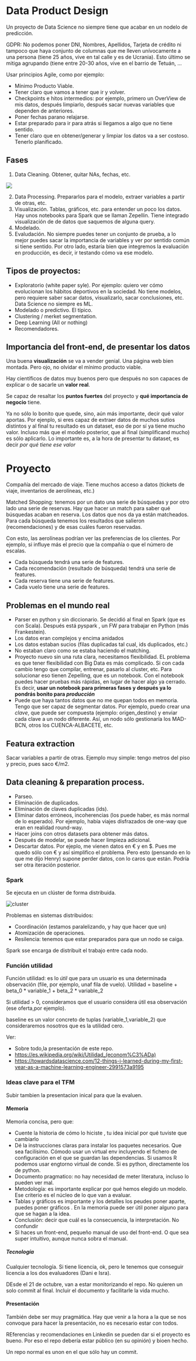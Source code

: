 # Data Product Design

Un proyecto de Data Science no siempre tiene que acabar en un nodelo de predicción. 

GDPR: No podemos poner DNI, Nombres, Apellidos, Tarjeta de crédito ni tampoco que haya conjunto de columnas que me lleven unívocamente a una persona (tiene 25 años, vive en tal calle y es de Ucrania). Esto último se mitiga agrupando (tiene entre 20-30 años, vive en el barrio de Tetuán, ...

Usar principios Agile, como por ejemplo:
- Mínimo Producto Viable. 
- Tener claro que vamos a tener que ir y volver. 
- Checkpoints e hitos intermedios: por ejemplo, primero un OverView de mis datos, después limpiarlo, después sacar nuevas variables que dependen de anteriores. 
- Poner fechas parano relajarse. 
- Estar preparado para ir para atrás si llegamos a algo que no tiene sentido. 
- Tener claro que en obtener/generar y limpiar los datos va a ser costoso. Tenerlo planificado. 

## Fases

1. Data Cleaning. Obtener, quitar NAs, fechas, etc. 

![](https://miro.medium.com/max/736/1*hTBA7atA6VtSLgbpJWmO9g.jpeg)

2. Data Processing. Prepararlos para el modelo, extraer variables a partir de otras, etc.
3. Visualización. Tablas, gráficos, etc. para entender un poco los datos. Hay unos notebooks para Spark que se llaman Zepellin. Tiene integrado visualización de de datos que saquemos de alguna query. 
4. Modelado.
5. Evaludación. No siempre puedes tener un conjunto de prueba, a lo mejor puedes sacar la importancia de variables y ver por sentido común si tiene sentido. Por otro lado, estaría bien que integremos la evaluación en producción, es decir, ir testando cómo va ese modelo. 



## Tipos de proyectos:

* Exploratorio (white paper syle). Por ejemplo: quiero ver cómo evolucionan los hábitos deportivos en la sociedad. No tiene modelos, pero requiere saber sacar datos, visualizarlo, sacar conclusiones, etc. Data Science no siempre es ML. 
* Modelado o predictivo. El típico. 
* Clustering / merket segmentation. 
* Deep Learning (All or nothing)
* Recomendadores. 

## Importancia del front-end, de presentar los datos

Una buena **visualización** se va a vender genial. Una página web bien montada. Pero ojo, no olvidar el mínimo producto viable. 

Hay científicos de datos muy buenos pero que después no son capaces de explicar o de sacarle un **valor real**. 

Se capaz de resaltar los **puntos fuertes** del proyecto y **qué importancia de negocio** tiene. 

Ya no sólo lo bonito que quede, sino, aún más importante, decir qué valor aportas. Por ejenplo, si eres capaz de extraer datos de muchos sutios distintos y al final tu resultado es un dataset, eso de por sí ya tiene mucho valor. Incluso más que el modelo posterior, que al final (simplificand mucho) es sólo aplicarlo. Lo importante es, a la hora de presentar tu dataset, es decir *por qué tiene ese valor*

# Proyecto

Compañía del mercado de viaje. Tiene muchos acceso a datos (tickets de viaje, inventarios de aerolíneas, etc.)

Matched Shopping: tenemos por un dato una serie de búsquedas y por otro lado una serie de reservas. Hay que hacer un match para saber qué búsquedas acaban en reserva. Los datos que nos da ya están matcheados. Para cada búsqueda tenemos los resultados que salieron (recomendaciones) y de esas cuáles fueron reservadas. 

Con esto, las aerolíneas podrían ver las preferencias de los clientes. Por ejemplo, si influye más el precio que la compañía o que el número de escalas. 

* Cada búsqueda tendrá una serie de features. 
* Cada recomendación (resultado de búsqueda) tendrá una serie de features.
* Cada reserva tiene una serie de features.
* Cada vuelo tiene una serie de features. 

## Problemas en el mundo real

* Parser en python y sin diccionario. Se decidió al final en Spark (que es con Scala). Después está pyspark , un FW para trabajar en Python (más Frankestein).
* Los datos eran complejos y encima anidados
* Los datos estaban sucios (filas duplicadas tal cual, ids duplicados, etc.)
* No estaban claro como se estaba haciendo el matching. 
* Proyecto nuevo sin una ruta clara, necesitamos flexibilidad. EL problema es que tener flexibilidad con Big Data es más complicado. Si con cada cambio tengo que compilar, entrenar, pasarlo al cluster, etc. Para solucionar eso tienen Zepelling, que es un notebook. Con el notebook puedes hacer pruebas más rápidas, en lugar de hacer algo ya cerrado. Es decir, **usar un notebook para primeras fases y después ya lo pondrás bonito para _producción_**
* Puede que haya tantos datos que no me quepan todos en memoria. Tengo que ser capaz de segmentar datos. Por ejemplo, puedo crear una _clave_, que puede ser compuesta (ejemplo: origen_destino) y enviar cada clave a un nodo diferente. Así, un nodo sólo gestionaría los MAD-BCN, otros los CUENCA-ALBACETE, etc. 

## Featura extraction

Sacar variables a partir de otras. Ejemplo muy simple: tengo metros del piso y precio, pues saco €/m2. 

## Data cleaning & preparation process. 

* Parseo.
* Eliminación de duplicados.
* Eliminación de claves duplicadas (ids).
* Eliminar datos erróneos, incoherencias (los puede haber, es más normal de lo esperado). Por ejemplo, había viajes disfrazados de one-way que eran en realidad round-way. 
* Hacer joins con otros datasets para obtener más datos. 
* Después de modelar, se puede hacer limpieza adicional. 
* Descartar datos. Por ejeplo, me vienen datos en € y en $. Pues me quedo sólo con € y así simplifico el problema. Pero esto (pensando en lo que me dijo Henry) supone perder datos, con lo caros que están. Podría ser otra iteración posterior. 

### Spark

Se ejecuta en un clúster de forma distribuida. 

![cluster](https://d2h0cx97tjks2p.cloudfront.net/blogs/wp-content/uploads/sites/2/2017/07/install-apache-spark-on-multi-node-cluster.jpg)

Problemas en sistemas distribuidos:
* Coordinación (estamos paralelizando, y hay que hacer que un)
* Atomización de operaciones. 
* Resilencia: tenemos que estar preparados para que un nodo se caiga.

Spark sse encarga de distribuit el trabajo entre cada nodo. 

### Función utilidad 

Función utilidad: es lo _útil_ que para un usuario es una determinada observación (file, por ejemplo, unaf fila de vuelo). 
Utilidad = baseline + beta_0 * variable_1 + beta_2 * variable_2

Si utilidad > 0, consideramos que el usuario considera útil esa observación (ese oferta,por ejemplo). 

baseline es un valor concreto de tuplas (variable_1,variable_2) que consideraremos nosotros que es la utilidad cero. 

Ver:
* Sobre todo,la presentación de este repo. 
* https://es.wikipedia.org/wiki/Utilidad_(econom%C3%ADa)
* https://towardsdatascience.com/12-things-i-learned-during-my-first-year-as-a-machine-learning-engineer-2991573a9195


### Ideas clave para el TFM

Subir tambien la presentacion inical para que la evaluen. 

#### Memoria

Memoria concisa, pero que:

* Cuente la historia de cómo lo hiciste , tu idea inicial por qué tuviste que cambiarlo 
* Dé la instrucciones claras para instalar los paquetes necesarios. Que sea facilísimo. Cómodo usar un virtual env incluyendo el fichero de configuración en el que se guardan las dependencias. Si usamos R podemos usar engtorno virtual de conde. Si es python, directamente los de python. 
* Documento pragmatico: no hay necesidad de meter literatura, incluso lo pueden ver mal.
* Metodología: es importante explicar por qué hemos elegido un modelo. Ese criterio es el núcleo de lo que van a evaluar. 
* Tablas y gráficos es importante y los detalles los peudes poner aparte, puedes poner gráficos . En la memoria puede ser útil poner alguno para que se hagan a la idea. 
* Conclusión: decir que cuál es la consecuencia, la interpretación. No confundir 
* Si haces un front-end, pequeño manual de uso del front-end. O que sea super intuitivo, aunque nunca sobra el manual. 

##### Tecnología

Cualquier tecnología. Si tiene licencia, ok, pero le tenemos que conseguir licencia a los dos evaluadores (Dani e Isra).

DEsde el 21 de octubre, van a estar monitorizando el repo. No quieren un solo commit al final. Incluir el documento y facilitarle la vida mucho. 

#### Presentación

También debe ser muy pragmática. Hay que venir a la hora a la que se nos convoque para hacer la presentación, no es necesario estar con todos. 

REferencias y recomendaciones en Linkedin se pueden dar si el proyecto es bueno. Por eso el repo debería estar público (en su opinión) y bioen hecho. 

Un repo normal es unon en el que sólo hay un commit. 

